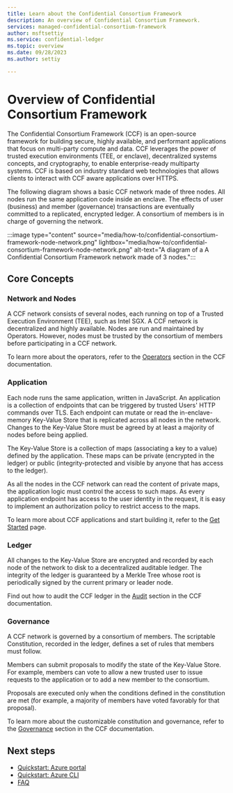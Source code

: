 ```yaml
---
title: Learn about the Confidential Consortium Framework
description: An overview of Confidential Consortium Framework.
services: managed-confidential-consortium-framework
author: msftsettiy
ms.service: confidential-ledger
ms.topic: overview
ms.date: 09/28/2023
ms.author: settiy

---
```


# Overview of Confidential Consortium Framework

The Confidential Consortium Framework (CCF) is an open-source framework for building secure, highly available, and performant applications that focus on multi-party compute and data. CCF leverages the power of trusted execution environments (TEE, or enclave), decentralized systems concepts, and cryptography, to enable enterprise-ready multiparty systems. CCF is based on industry standard web technologies that allows clients to interact with CCF aware applications over HTTPS.

The following diagram shows a basic CCF network made of three nodes. All nodes run the same application code inside an enclave. The effects of user (business) and member (governance) transactions are eventually committed to a replicated, encrypted ledger. A consortium of members is in charge of governing the network.

:::image type="content" source="media/how-to/confidential-consortium-framework-node-network.png" lightbox="media/how-to/confidential-consortium-framework-node-network.png" alt-text="A diagram of a A Confidential Consortium Framework network made of 3 nodes.":::

## Core Concepts

### Network and Nodes

A CCF network consists of several nodes, each running on top of a Trusted Execution Environment (TEE), such as Intel SGX. A CCF network is decentralized and highly available. Nodes are run and maintained by Operators. However, nodes must be trusted by the consortium of members before participating in a CCF network.

To learn more about the operators, refer to the [Operators](https://microsoft.github.io/CCF/main/operations/index.html) section in the CCF documentation.

### Application

Each node runs the same application, written in JavaScript. An application is a collection of endpoints that can be triggered by trusted Users' HTTP commands over TLS. Each endpoint can mutate or read the in-enclave-memory Key-Value Store that is replicated across all nodes in the network. Changes to the Key-Value Store must be agreed by at least a majority of nodes before being applied.

The Key-Value Store is a collection of maps (associating a key to a value) defined by the application. These maps can be private (encrypted in the ledger) or public (integrity-protected and visible by anyone that has access to the ledger).

As all the nodes in the CCF network can read the content of private maps, the application logic must control the access to such maps. As every application endpoint has access to the user identity in the request, it is easy to implement an authorization policy to restrict access to the maps.

To learn more about CCF applications and start building it, refer to the [Get Started](get-started.md) page.

### Ledger

All changes to the Key-Value Store are encrypted and recorded by each node of the network to disk to a decentralized auditable ledger. The integrity of the ledger is guaranteed by a Merkle Tree whose root is periodically signed by the current primary or leader node.

Find out how to audit the CCF ledger in the [Audit](https://microsoft.github.io/CCF/main/audit/index.html) section in the CCF documentation.

### Governance

A CCF network is governed by a consortium of members. The scriptable Constitution, recorded in the ledger, defines a set of rules that members must follow.

Members can submit proposals to modify the state of the Key-Value Store. For example, members can vote to allow a new trusted user to issue requests to the application or to add a new member to the consortium.

Proposals are executed only when the conditions defined in the constitution are met (for example, a majority of members have voted favorably for that proposal).

To learn more about the customizable constitution and governance, refer to the [Governance](https://microsoft.github.io/CCF/main/governance/index.html) section in the CCF documentation.

## Next steps

- [Quickstart: Azure portal](quickstart-portal.md)
- [Quickstart: Azure CLI](quickstart-python.md)
- [FAQ](faq.yml)
